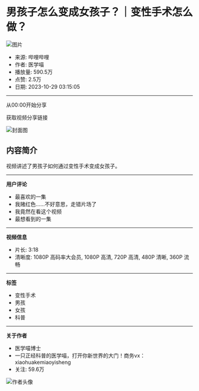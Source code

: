 # 男孩子怎么变成女孩子？｜变性手术怎么做？

![图片](//i1.hdslb.com/bfs/archive/5756dd87aa2f488be67a7157243c382063872dc4.jpg@100w_100h_1c.webp)

- 来源: 哔哩哔哩
- 作者: 医学喵
- 播放量: 590.5万
- 点赞: 2.5万
- 日期: 2023-10-29 03:15:05

---

从00:00开始分享

获取视频分享链接

![封面图](//i1.hdslb.com/bfs/archive/5756dd87aa2f488be67a7157243c382063872dc4.jpg@518w_290h_1c_!web-video-share-cover.webp)

## 内容简介
视频讲述了男孩子如何通过变性手术变成女孩子。

---

**用户评论**
- 最喜欢的一集
- 我赌红色……不好意思，走错片场了
- 我竟然在看这个视频
- 最想看到的一集

---

**视频信息**
- 片长: 3:18
- 清晰度: 1080P 高码率大会员, 1080P 高清, 720P 高清, 480P 清晰, 360P 流畅

---

**标签**
- 变性手术
- 男孩
- 女孩
- 科普

---

**关于作者**
- 医学喵博士
- 一只正经科普的医学喵，打开你新世界的大门！商务vx：xiaohuakemiaoyisheng
- 关注: 59.6万

![作者头像](//i1.hdslb.com/bfs/face/312a0e4d509a44b36e909a0dee826db160158363.jpg@96w_96h_1c_1s_!web-avatar.webp)